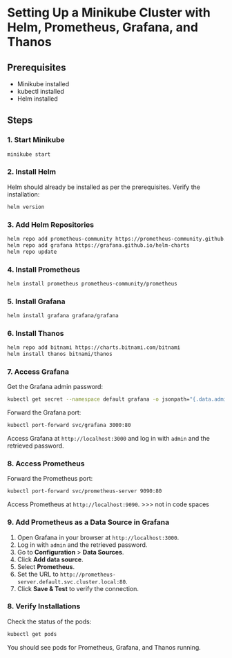 # Setting Up a Minikube Cluster with Helm, Prometheus, Grafana, and Thanos

## Prerequisites
- Minikube installed
- kubectl installed
- Helm installed

## Steps

### 1. Start Minikube
```bash
minikube start
```

### 2. Install Helm
Helm should already be installed as per the prerequisites. Verify the installation:
```bash
helm version
```

### 3. Add Helm Repositories
```bash
helm repo add prometheus-community https://prometheus-community.github.io/helm-charts
helm repo add grafana https://grafana.github.io/helm-charts
helm repo update
```

### 4. Install Prometheus
```bash
helm install prometheus prometheus-community/prometheus
```

### 5. Install Grafana
```bash
helm install grafana grafana/grafana
```

### 6. Install Thanos
```bash
helm repo add bitnami https://charts.bitnami.com/bitnami
helm install thanos bitnami/thanos
```

### 7. Access Grafana
Get the Grafana admin password:
```bash
kubectl get secret --namespace default grafana -o jsonpath="{.data.admin-password}" | base64 --decode ; echo
```
Forward the Grafana port:
```bash
kubectl port-forward svc/grafana 3000:80
```
Access Grafana at `http://localhost:3000` and log in with `admin` and the retrieved password.


### 8. Access Prometheus
Forward the Prometheus port:
```bash
kubectl port-forward svc/prometheus-server 9090:80
```
Access Prometheus at `http://localhost:9090`. >>> not in code spaces


### 9. Add Prometheus as a Data Source in Grafana
1. Open Grafana in your browser at `http://localhost:3000`.
2. Log in with `admin` and the retrieved password.
3. Go to **Configuration** > **Data Sources**.
4. Click **Add data source**.
5. Select **Prometheus**.
6. Set the URL to `http://prometheus-server.default.svc.cluster.local:80`.
7. Click **Save & Test** to verify the connection.

### 8. Verify Installations
Check the status of the pods:
```bash
kubectl get pods
```

You should see pods for Prometheus, Grafana, and Thanos running.
